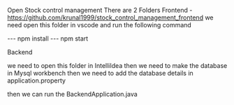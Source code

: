 Open Stock control management 
There are 2 Folders 
Frontend -  https://github.com/krunal1999/stock_control_management_frontend
we need open this folder in vscode and run the following command

---  npm install
--- npm start


Backend

we need to open this folder in IntelliIdea 
then we need to make the database in Mysql workbench
then we need to add the  database details in application.property

then we can run the BackendApplication.java
